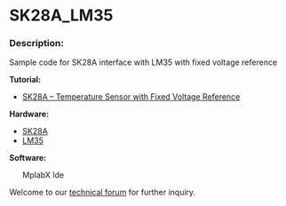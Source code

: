 # SK28A_LM35

<h3>Description:</h3>
Sample code for SK28A interface with LM35 with fixed voltage reference

<b>Tutorial:</b>
<ul>
<li><a href="http://tutorial.cytron.com.my/2012/05/15/sk28a-temperature-sensor-with-fixed-voltage-reference/" target="_blank">SK28A – Temperature Sensor with Fixed Voltage Reference</a></li>
</ul>
<b>Hardware:</b>
<ul>
<li><a href="http://www.cytron.com.my/p-sk28a" target="_blank">SK28A</a></li>
<li><a href="http://www.cytron.com.my/p-sn-lm35dz" target="_blank">LM35</a></li>
</ul>
<b>Software:</b>
<ul>MplabX Ide</li>
</ul>

Welcome to our <a href="http://forum.cytron.com.my/" target="_blank">technical forum</a> for further inquiry.
